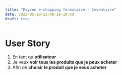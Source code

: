 ```yaml
---
title: "Payzen e-shopping formulaire - Inventaire"
date: 2022-05-16T21:49:19-10:00
draft: true
---
```


# User Story

1. En tant qu'**utilisateur**
2. Je veux **voir tous les produits que je peux acheter**
3. Afin de **choisir le produit que je veux acheter**


